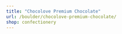 ```yaml
---
title: "Chocolove Premium Chocolate"
url: /boulder/chocolove-premium-chocolate/
shop: confectionery
---
```

